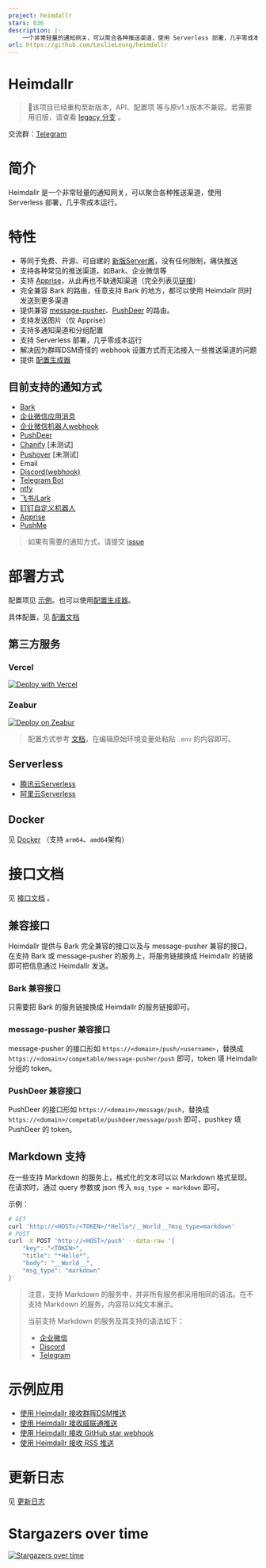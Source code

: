 ```yaml
---
project: heimdallr
stars: 636
description: |-
    一个非常轻量的通知网关，可以聚合各种推送渠道，使用 Serverless 部署，几乎零成本运行。
url: https://github.com/LeslieLeung/heimdallr
---
```


<h1>Heimdallr</h1>

> 🔧该项目已经重构至新版本，API、配置项 等与原v1.x版本不兼容。若需要用旧版，请查看 [legacy 分支](https://github.com/LeslieLeung/heimdallr/tree/legacy) 。

交流群：[Telegram](https://t.me/heimdallr_notification)

# 简介

Heimdallr 是一个非常轻量的通知网关，可以聚合各种推送渠道，使用 Serverless 部署，几乎零成本运行。

# 特性

- 等同于免费、开源、可自建的 [新版Server酱](https://sct.ftqq.com/)，没有任何限制，痛快推送
- 支持各种常见的推送渠道，如Bark、企业微信等
- 支持 [Apprise](https://github.com/caronc/apprise)，从此再也不缺通知渠道（完全列表见[链接](https://github.com/caronc/apprise#supported-notifications)）
- 完全兼容 Bark 的路由，任意支持 Bark 的地方，都可以使用 Heimdallr 同时发送到更多渠道
- 提供兼容 [message-pusher](https://github.com/songquanpeng/message-pusher)、[PushDeer](http://pushdeer.com) 的路由。
- 支持发送图片（仅 Apprise）
- 支持多通知渠道和分组配置
- 支持 Serverless 部署，几乎零成本运行
- 解决因为群晖DSM奇怪的 webhook 设置方式而无法接入一些推送渠道的问题
- 提供 [配置生成器](https://heimdallr-configurator.vercel.app/)

## 目前支持的通知方式

- [Bark](https://github.com/Finb/Bark)
- [企业微信应用消息](https://developer.work.weixin.qq.com/document/path/90236)
- [企业微信机器人webhook](https://developer.work.weixin.qq.com/document/path/91770)
- [PushDeer](http://pushdeer.com)
- [Chanify](https://github.com/chanify/chanify) [未测试]
- [Pushover](https://pushover.net/api) [未测试]
- Email
- [Discord(webhook)](https://discord.com/developers/docs/resources/webhook#execute-webhook)
- [Telegram Bot](https://core.telegram.org/bots/api#sendmessage)
- [ntfy](https://docs.ntfy.sh/)
- [飞书/Lark](https://open.feishu.cn/document/client-docs/bot-v3/add-custom-bot)
- [钉钉自定义机器人](https://open.dingtalk.com/document/robots/custom-robot-access)
- [Apprise](https://github.com/caronc/apprise)
- [PushMe](https://push.i-i.me/)

> 如果有需要的通知方式，请提交 [issue](https://github.com/LeslieLeung/heimdallr/issues/new?assignees=LeslieLeung&labels=enhancement&template=feature_request.md&title=)


# 部署方式

配置项见 [示例](.env.example)。也可以使用[配置生成器](https://heimdallr-configurator.vercel.app/)。

具体配置，见 [配置文档](docs/Config.md)

## 第三方服务

### Vercel

[![Deploy with Vercel](https://vercel.com/button)](https://vercel.com/new/clone?repository-url=https%3A%2F%2Fgithub.com%2Fleslieleung%2Fheimdallr&project-name=heimdallr&repository-name=heimdallr)

### Zeabur

[![Deploy on Zeabur](https://zeabur.com/button.svg)](https://zeabur.com/templates/E7FFAQ?referralCode=LeslieLeung)

> 配置方式参考 [文档](https://zeabur.com/docs/zh-CN/environment/variables)，在编辑原始环境变量处粘贴 `.env` 的内容即可。

## Serverless
- [腾讯云Serverless](docs/deploy/TencentcloudServerless.md)
- [阿里云Serverless](docs/deploy/AliyunServerless.md)

## Docker
见 [Docker](docs/deploy/Docker.md) （支持 `arm64`、`amd64`架构）

# 接口文档

见 [接口文档](https://heimdallr.zeabur.app/docs) 。

## 兼容接口

Heimdallr 提供与 Bark 完全兼容的接口以及与 message-pusher 兼容的接口，在支持 Bark 或 message-pusher 的服务上，将服务链接换成 Heimdallr 的链接即可把信息通过 Heimdallr 发送。

### Bark 兼容接口

只需要把 Bark 的服务链接换成 Heimdallr 的服务链接即可。

### message-pusher 兼容接口

message-pusher 的接口形如 `https://<domain>/push/<username>`，替换成 `https://<domain>/competable/message-pusher/push` 即可，token 填 Heimdallr 分组的 token。

### PushDeer 兼容接口

PushDeer 的接口形如 `https://<domain>/message/push`，替换成 `https://<domain>/competable/pushdeer/message/push` 即可，pushkey 填 PushDeer 的 token。

## Markdown 支持

在一些支持 Markdown 的服务上，格式化的文本可以以 Markdown 格式呈现。在请求时，通过 query 参数或 json 传入 `msg_type = markdown` 即可。

示例：

```bash
# GET
curl 'http://<HOST>/<TOKEN>/*Hello*/__World__?msg_type=markdown'
# POST
curl -X POST 'http://<HOST>/push' --data-raw '{
    "key": "<TOKEN>",
    "title": "*Hello*",
    "body": "__World__",
    "msg_type": "markdown"
}'
```

> 注意，支持 Markdown 的服务中，并非所有服务都采用相同的语法。在不支持 Markdown 的服务，内容将以纯文本展示。
>
> 当前支持 Markdown 的服务及其支持的语法如下：
> - [企业微信](https://developer.work.weixin.qq.com/document/path/90236#%E6%94%AF%E6%8C%81%E7%9A%84markdown%E8%AF%AD%E6%B3%95)
> - [Discord](https://support.discord.com/hc/en-us/articles/210298617-Markdown-Text-101-Chat-Formatting-Bold-Italic-Underline)
> - [Telegram](https://core.telegram.org/bots/api#markdownv2-style)

# 示例应用

- [使用 Heimdallr 接收群晖DSM推送](docs/example/DSM.md)
- [使用 Heimdallr 接收威联通推送](docs/example/QNAP.md)
- [使用 Heimdallr 接收 GitHub star webhook](docs/example/GitHubStar.md)
- [使用 Heimdallr 接收 RSS 推送](docs/example/Rsspush.md)

# 更新日志

见 [更新日志](docs/Changelog.md)

# Stargazers over time
[![Stargazers over time](https://starchart.cc/LeslieLeung/heimdallr.svg?variant=adaptive)](https://starchart.cc/LeslieLeung/heimdallr)

